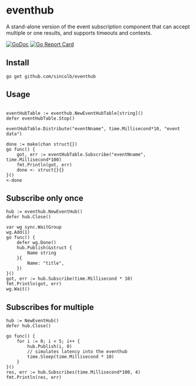 # eventhub
A stand-alone version of the event subscription component that can accept multiple or one results, and supports timeouts and contexts.

[![GoDoc](https://godoc.org/github.com/sincolb/eventhub?status.svg)](https://godoc.org/github.com/sincolb/eventhub)
[![Go Report Card](https://goreportcard.com/badge/github.com/sincolb/eventhub)](https://goreportcard.com/report/github.com/sincolb/eventhub)

## Install
```console
go get github.com/sincolb/eventhub
```
## Usage
```

eventHubTable := eventhub.NewEventHubTable[string]()
defer eventHubTable.Stop()

eventHubTable.Distribute("eventNname", time.Millisecond*10, "event data")

done := make(chan struct{})
go func() {
	got, err := eventHubTable.Subscribe("eventNname", time.Millisecond*100)
	fmt.Println(got, err)
	done <- struct{}{}
}()
<-done
```
## Subscribe only once
```
hub := eventhub.NewEventHub()
defer hub.Close()

var wg sync.WaitGroup
wg.Add(1)
go func() {
	defer wg.Done()
	hub.Publish(&struct {
		Name string
	}{
		Name: "title",
	})
}()
got, err := hub.Subscribe(time.Millisecond * 10)
fmt.Println(got, err)
wg.Wait()
```
## Subscribes for multiple
```
hub := NewEventHub()
defer hub.Close()

go func() {
	for i := 0; i < 5; i++ {
		hub.Publish(i, 0)
		// simulates latency into the eventhub
		time.Sleep(time.Millisecond * 10)
	}
}()
res, err := hub.Subscribes(time.Millisecond*100, 4)
fmt.Println(res, err)
```
